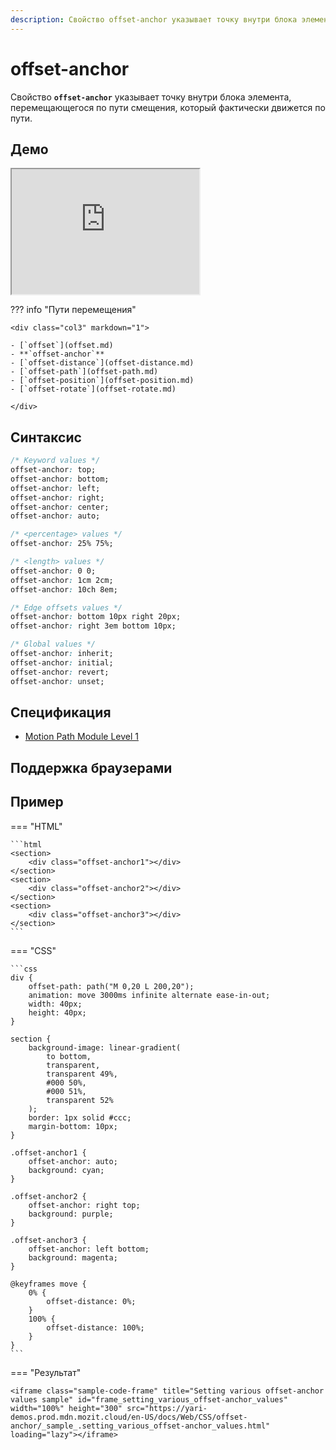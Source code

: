 ```yaml
---
description: Свойство offset-anchor указывает точку внутри блока элемента, перемещающегося по пути смещения, который фактически движется по пути
---
```


# offset-anchor

Свойство **`offset-anchor`** указывает точку внутри блока элемента, перемещающегося по пути смещения, который фактически движется по пути.

## Демо

<iframe class="interactive is-default-height" height="200" src="https://interactive-examples.mdn.mozilla.net/pages/css/offset-anchor.html" title="MDN Web Docs Interactive Example" loading="lazy" data-readystate="complete"></iframe>

??? info "Пути перемещения"

    <div class="col3" markdown="1">

    - [`offset`](offset.md)
    - **`offset-anchor`**
    - [`offset-distance`](offset-distance.md)
    - [`offset-path`](offset-path.md)
    - [`offset-position`](offset-position.md)
    - [`offset-rotate`](offset-rotate.md)

    </div>

## Синтаксис

```css
/* Keyword values */
offset-anchor: top;
offset-anchor: bottom;
offset-anchor: left;
offset-anchor: right;
offset-anchor: center;
offset-anchor: auto;

/* <percentage> values */
offset-anchor: 25% 75%;

/* <length> values */
offset-anchor: 0 0;
offset-anchor: 1cm 2cm;
offset-anchor: 10ch 8em;

/* Edge offsets values */
offset-anchor: bottom 10px right 20px;
offset-anchor: right 3em bottom 10px;

/* Global values */
offset-anchor: inherit;
offset-anchor: initial;
offset-anchor: revert;
offset-anchor: unset;
```

## Спецификация

- [Motion Path Module Level 1](https://drafts.fxtf.org/motion/#offset-anchor-property)

## Поддержка браузерами

<p class="ciu_embed" data-feature="mdn-css__properties__offset-anchor" data-periods="future_1,current,past_1,past_2" data-accessible-colours="false"></p>

## Пример

=== "HTML"

    ```html
    <section>
    	<div class="offset-anchor1"></div>
    </section>
    <section>
    	<div class="offset-anchor2"></div>
    </section>
    <section>
    	<div class="offset-anchor3"></div>
    </section>
    ```

=== "CSS"

    ```css
    div {
    	offset-path: path("M 0,20 L 200,20");
    	animation: move 3000ms infinite alternate ease-in-out;
    	width: 40px;
    	height: 40px;
    }

    section {
    	background-image: linear-gradient(
    		to bottom,
    		transparent,
    		transparent 49%,
    		#000 50%,
    		#000 51%,
    		transparent 52%
    	);
    	border: 1px solid #ccc;
    	margin-bottom: 10px;
    }

    .offset-anchor1 {
    	offset-anchor: auto;
    	background: cyan;
    }

    .offset-anchor2 {
    	offset-anchor: right top;
    	background: purple;
    }

    .offset-anchor3 {
    	offset-anchor: left bottom;
    	background: magenta;
    }

    @keyframes move {
    	0% {
    		offset-distance: 0%;
    	}
    	100% {
    		offset-distance: 100%;
    	}
    }
    ```

=== "Результат"

    <iframe class="sample-code-frame" title="Setting various offset-anchor values sample" id="frame_setting_various_offset-anchor_values" width="100%" height="300" src="https://yari-demos.prod.mdn.mozit.cloud/en-US/docs/Web/CSS/offset-anchor/_sample_.setting_various_offset-anchor_values.html" loading="lazy"></iframe>
